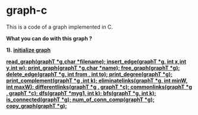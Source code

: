 # graph-c

This is a code of a graph implemented in C.

<strong>What you can do with this graph ?<strong>
  
1). <u>initialize graph<u>

read_graph(graphT *g,char *filename);
insert_edge(graphT *g, int x,int y,int w);
print_graph(graphT *g,char *name);
free_graph(graphT *g);
delete_edge(graphT *g, int from , int to);
print_degree(graphT *g);
print_complement(graphT *g ,int k);
eliminatelinks(graphT *g, int minW, int maxW);
differentlinks(graphT *g , graphT *c);
commonlinks(graphT *g , graphT *c);
dfs(graphT *myg1, int k);
bfs(graphT *g, int k);
is_connected(graphT *g);
num_of_conn_comp(graphT *g);
copy_graph(graphT *g);
